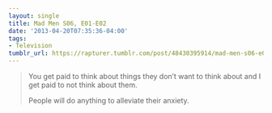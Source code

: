 ```yaml
---
layout: single
title: Mad Men S06, E01-E02
date: '2013-04-20T07:35:36-04:00'
tags:
- Television
tumblr_url: https://rapturer.tumblr.com/post/48430395914/mad-men-s06-e01-e02
---
```

> You get paid to think about things they don’t want to think about and I get paid to not think about them.
> 
> People will do anything to alleviate their anxiety.

